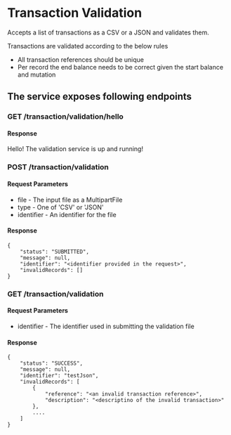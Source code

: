 # Transaction Validation

Accepts a list of transactions as a CSV or a JSON and validates them.

Transactions are validated according to the below rules

- All transaction references should be unique
- Per record the end balance needs to be correct given the start balance and mutation

## The service exposes following endpoints

### GET /transaction/validation/hello

#### Response
Hello! The validation service is up and running!

### POST /transaction/validation

#### Request Parameters
- file - The input file as a MultipartFile
- type - One of 'CSV' or 'JSON'
- identifier - An identifier for the file

#### Response
    
    {
        "status": "SUBMITTED",
        "message": null,
        "identifier": "<identifier provided in the request>",
        "invalidRecords": []
    }

### GET /transaction/validation

#### Request Parameters

- identifier - The identifier used in submitting the validation file

#### Response

    
    {
        "status": "SUCCESS",
        "message": null,
        "identifier": "testJson",
        "invalidRecords": [
            {
                "reference": "<an invalid transaction reference>",
                "description": "<descriptino of the invalid transaction>"
            },
            ....
        ]
    }
